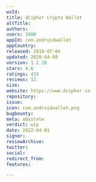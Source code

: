 ```yaml
---
wsId: 
title: dCipher Crypto Wallet
altTitle: 
authors: 
users: 1000
appId: com.androidwallet
appCountry: 
released: 2019-07-04
updated: 2020-04-09
version: 1.1.20
stars: 4.6
ratings: 433
reviews: 12
size: 
website: https://www.dcipher.io
repository: 
issue: 
icon: com.androidwallet.png
bugbounty: 
meta: obsolete
verdict: wip
date: 2022-04-01
signer: 
reviewArchive: 
twitter: 
social: 
redirect_from: 
features: 

---
```


